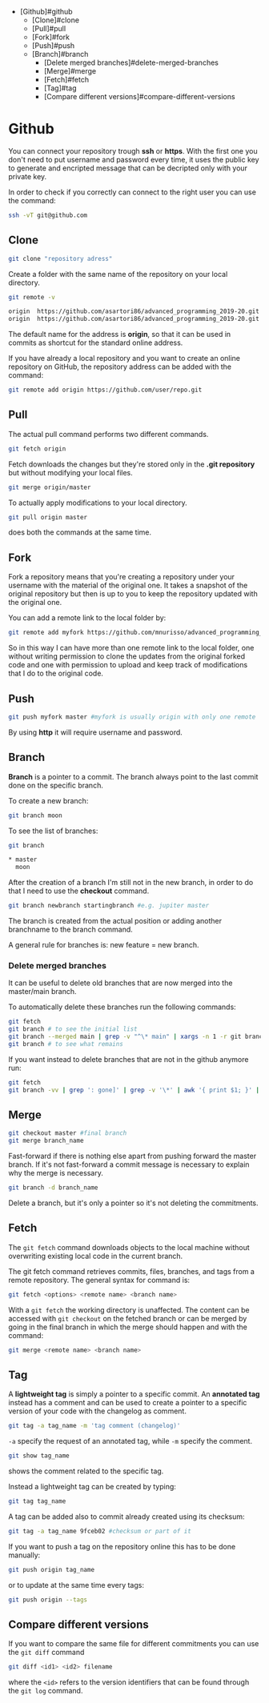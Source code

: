 - [Github]#github
  - [Clone]#clone
  - [Pull]#pull
  - [Fork]#fork
  - [Push]#push
  - [Branch]#branch
    - [Delete merged branches]#delete-merged-branches
    - [Merge]#merge
    - [Fetch]#fetch
    - [Tag]#tag
    - [Compare different versions]#compare-different-versions

# Github

You can connect your repository trough **ssh** or **https**. With the first one you don't need to put username and password every time, it uses the public key to generate and encripted message that can be decripted only with your private key.

In order to check if you correctly can connect to the right user you can use the command:

```bash
ssh -vT git@github.com
```

## Clone

```bash
git clone "repository adress"
```

Create a folder with the same name of the repository on your local directory.

```bash
git remote -v

origin	https://github.com/asartori86/advanced_programming_2019-20.git (fetch)
origin	https://github.com/asartori86/advanced_programming_2019-20.git (push)
```

The default name for the address is **origin**, so that it can be used in commits as shortcut for the standard online address.

If you have already a local repository and you want to create an online repository on GitHub, the repository address can be added with the command:

```bash
git remote add origin https://github.com/user/repo.git
```

## Pull

The actual pull command performs two different commands.

```bash
git fetch origin
```

Fetch downloads the changes but they're stored only in the **.git repository** but without modifying your local files. 

```bash
git merge origin/master
```

To actually apply modifications to your local directory.

```bash
git pull origin master
```

does both the commands at the same time.

## Fork

Fork a repository means that you're creating a repository under your username with the material of the original one. It takes a snapshot of the original repository but then is up to you to keep the repository updated with the original one.

You can add a remote link to the local folder by:

```bash
git remote add myfork https://github.com/mnurisso/advanced_programming_2019-20.git
```

So in this way I can have more than one remote link to the local folder, one without writing permission to clone the updates from the original forked code and one with permission to upload and keep track of modifications that I do to the original code.

## Push

```bash
git push myfork master #myfork is usually origin with only one remote
```

By using **http** it will require username and password.

## Branch

**Branch** is a pointer to a commit. The branch always point to the last commit done on the specific branch.

To create a new branch:

```bash
git branch moon
```

To see the list of branches:

```bash
git branch

* master
  moon
```

After the creation of a branch I'm still not in the new branch, in order to do that I need to use the **checkout** command.

```bash
git branch newbranch startingbranch #e.g. jupiter master
```

The branch is created from the actual position or adding another branchname to the branch command.

A general rule for branches is: new feature = new branch.

### Delete merged branches

It can be useful to delete old branches that are now merged into the master/main branch.

To automatically delete these branches run the following commands:

```bash
git fetch
git branch # to see the initial list
git branch --merged main | grep -v "^\* main" | xargs -n 1 -r git branch -d
git branch # to see what remains
```

If you want instead to delete branches that are not in the github anymore run:

```bash
git fetch
git branch -vv | grep ': gone]' | grep -v '\*' | awk '{ print $1; }' | xargs -r git branch -d
```

## Merge

```bash
git checkout master #final branch
git merge branch_name
```

Fast-forward if there is nothing else apart from pushing forward the master branch. If it's not fast-forward a commit message is necessary to explain why the merge is necessary.

```bash
git branch -d branch_name
```

Delete a branch, but it's only a pointer so it's not deleting the commitments.

## Fetch

The `git fetch` command downloads objects to the local machine without overwriting existing local code in the current branch. 

The git fetch command retrieves commits, files, branches, and tags from a remote repository. The general syntax for command is:

```bash
git fetch <options> <remote name> <branch name>
```

With a `git fetch` the working directory is unaffected. 
The content can be accessed with `git checkout` on the fetched branch or can be merged by going in the final branch in which the merge should happen and with the command:

```bash
git merge <remote name> <branch name>
```

## Tag

A **lightweight tag** is simply a pointer to a specific commit. An **annotated tag** instead has a comment and can be used to create a pointer to a specific version of your code with the changelog as comment.

```bash
git tag -a tag_name -m 'tag comment (changelog)'
```

`-a` specify the request of an annotated tag, while `-m` specify the comment.

```bash
git show tag_name
```

shows the comment related to the specific tag.

Instead a lightweight tag can be created by typing:

```bash
git tag tag_name
```

A tag can be added also to commit already created using its checksum:

```bash
git tag -a tag_name 9fceb02 #checksum or part of it
```

If you want to push a tag on the repository online this has to be done manually:

```bash
git push origin tag_name
```

or to update at the same time every tags:

```bash
git push origin --tags
```

## Compare different versions

If you want to compare the same file for different commitments you can use the `git diff` command
```bash
git diff <id1> <id2> filename
```

where the `<id>` refers to the version identifiers that can be found through the `git log` command.